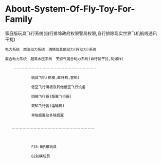 # About-System-Of-Fly-Toy-For-Family
家庭版玩具飞行系统(自行排除政府权限警局权限,自行排除现实世界飞机航线通讯干扰)


    电力系统　燃油动力系统　酒精及其他动力(传动力)系统

    混合动力系统　超高水压系统　天燃气混合动力系统(自行抗干扰,防爆炸)

        －－－－－－－－－－－－－－－－－－－－－－－
                
                玩具飞机(航模,直升机,客机)

                低空飞行滑板及其他低空飞行设备

                四轴飞行器(旋翼飞行器)

                双轴飞行器(运输机)
    
                单轴旋翼及多轴旋翼
                
                
       －－－－－－－－－－－－－－－－－－－－－－－         
                
                
    
                F35-B航模玩具  
                
                B2航模玩具



